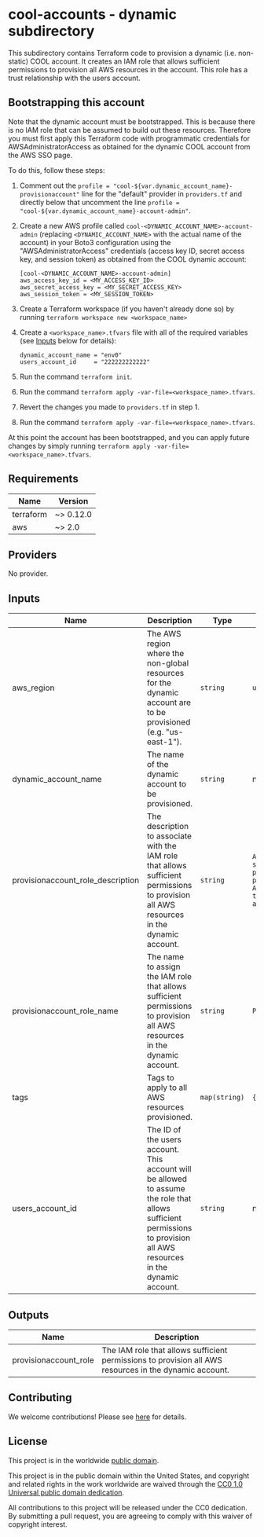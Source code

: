 # cool-accounts - dynamic subdirectory #

This subdirectory contains Terraform code to provision a dynamic
(i.e. non-static) COOL account.  It creates an IAM role that allows
sufficient permissions to provision all AWS resources in the account.
This role has a trust relationship with the users account.

## Bootstrapping this account ##

Note that the dynamic account must be bootstrapped.  This is because there
is no IAM role that can be assumed to build out these resources.
Therefore you must first apply this Terraform code with programmatic
credentials for AWSAdministratorAccess as obtained for the dynamic COOL
account from the AWS SSO page.

To do this, follow these steps:

1. Comment out the
   `profile = "cool-${var.dynamic_account_name}-provisionaccount"` line for
   the "default" provider in `providers.tf` and directly below that
   uncomment the line
   `profile = "cool-${var.dynamic_account_name}-account-admin"`.
1. Create a new AWS profile called `cool-<DYNAMIC_ACCOUNT_NAME>-account-admin`
   (replacing `<DYNAMIC_ACCOUNT_NAME>` with the actual name of the account)
   in your Boto3 configuration using the "AWSAdministratorAccess"
   credentials (access key ID, secret access key, and session token)
   as obtained from the COOL dynamic account:

   ```console
   [cool-<DYNAMIC_ACCOUNT_NAME>-account-admin]
   aws_access_key_id = <MY_ACCESS_KEY_ID>
   aws_secret_access_key = <MY_SECRET_ACCESS_KEY>
   aws_session_token = <MY_SESSION_TOKEN>
   ```

1. Create a Terraform workspace (if you haven't already done so) by running
   `terraform workspace new <workspace_name>`
1. Create a `<workspace_name>.tfvars` file with all of the required
   variables (see [Inputs](#Inputs) below for details):

   ```console
   dynamic_account_name = "env0"
   users_account_id     = "222222222222"
   ```

1. Run the command `terraform init`.
1. Run the command `terraform apply
   -var-file=<workspace_name>.tfvars`.
1. Revert the changes you made to `providers.tf` in step 1.
1. Run the command `terraform apply
    -var-file=<workspace_name>.tfvars`.

At this point the account has been bootstrapped, and you can apply
future changes by simply running `terraform apply
-var-file=<workspace_name>.tfvars`.

## Requirements ##

| Name | Version |
|------|---------|
| terraform | ~> 0.12.0 |
| aws | ~> 2.0 |

## Providers ##

No provider.

## Inputs ##

| Name | Description | Type | Default | Required |
|------|-------------|------|---------|:--------:|
| aws_region | The AWS region where the non-global resources for the dynamic account are to be provisioned (e.g. "us-east-1"). | `string` | `us-east-1` | no |
| dynamic_account_name | The name of the dynamic account to be provisioned. | `string` | n/a | yes |
| provisionaccount_role_description | The description to associate with the IAM role that allows sufficient permissions to provision all AWS resources in the dynamic account. | `string` | `Allows sufficient permissions to provision all AWS resources in the dynamic account.` | no |
| provisionaccount_role_name | The name to assign the IAM role that allows sufficient permissions to provision all AWS resources in the dynamic account. | `string` | `ProvisionAccount` | no |
| tags | Tags to apply to all AWS resources provisioned. | `map(string)` | `{}` | no |
| users_account_id | The ID of the users account.  This account will be allowed to assume the role that allows sufficient permissions to provision all AWS resources in the dynamic account. | `string` | n/a | yes |

## Outputs ##

| Name | Description |
|------|-------------|
| provisionaccount_role | The IAM role that allows sufficient permissions to provision all AWS resources in the dynamic account. |

## Contributing ##

We welcome contributions!  Please see [here](CONTRIBUTING.md) for
details.

## License ##

This project is in the worldwide [public domain](LICENSE).

This project is in the public domain within the United States, and
copyright and related rights in the work worldwide are waived through
the [CC0 1.0 Universal public domain
dedication](https://creativecommons.org/publicdomain/zero/1.0/).

All contributions to this project will be released under the CC0
dedication. By submitting a pull request, you are agreeing to comply
with this waiver of copyright interest.
